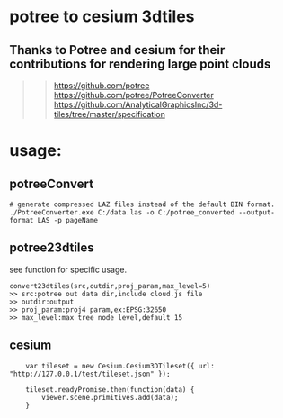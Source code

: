 #  potree to cesium 3dtiles
## Thanks to Potree and cesium for their contributions for rendering large point clouds
>> https://github.com/potree  
>> https://github.com/potree/PotreeConverter  
>> https://github.com/AnalyticalGraphicsInc/3d-tiles/tree/master/specification



# usage:
## potreeConvert
```
# generate compressed LAZ files instead of the default BIN format.
./PotreeConverter.exe C:/data.las -o C:/potree_converted --output-format LAS -p pageName
```
## potree23dtiles
see function for specific usage. 
```
convert23dtiles(src,outdir,proj_param,max_level=5) 
>> src:potree out data dir,include cloud.js file
>> outdir:output
>> proj_param:proj4 param,ex:EPSG:32650
>> max_level:max tree node level,default 15
```
## cesium
```
    var tileset = new Cesium.Cesium3DTileset({ url: "http://127.0.0.1/test/tileset.json" });
   
    tileset.readyPromise.then(function(data) {
        viewer.scene.primitives.add(data);
    }

```